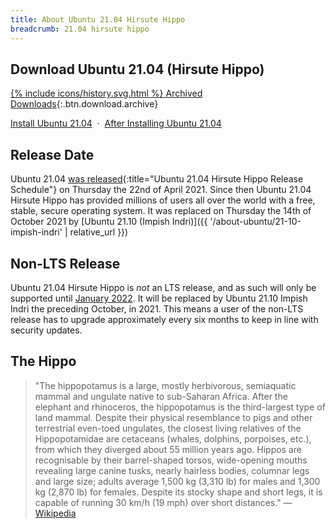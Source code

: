 ```yaml
---
title: About Ubuntu 21.04 Hirsute Hippo
breadcrumb: 21.04 hirsute hippo
---
```


## Download Ubuntu 21.04 (Hirsute Hippo)

[{% include icons/history.svg.html %} Archived Downloads](https://releases.ubuntu.com/21.04/){:.btn.download.archive}

[Install Ubuntu 21.04](https://howtoubuntu.org/how-to-install-ubuntu-21-04-hirsute-hippo) &nbsp;&middot;&nbsp; [After Installing Ubuntu 21.04](https://howtoubuntu.org/things-to-do-after-installing-ubuntu-21-04-hirsute-hippo)

## Release Date
Ubuntu 21.04 [was released](https://wiki.ubuntu.com/HirsuteHippo/ReleaseSchedule){:title="Ubuntu 21.04 Hirsute Hippo Release Schedule"} on Thursday the 22nd of April 2021. Since then Ubuntu 21.04 Hirsute Hippo has provided millions of users all over the world with a free, stable, secure operating system. It was replaced on Thursday the 14th of October 2021 by [Ubuntu 21.10 (Impish Indri)]({{ '/about-ubuntu/21-10-impish-indri' | relative_url }})

## Non-LTS Release
Ubuntu 21.04 Hirsute Hippo is _not_ an LTS release, and as such will only be supported until <a href="https://wiki.ubuntu.com/Releases">January 2022</a>. It will be replaced by Ubuntu 21.10 Impish Indri the preceding October, in 2021. This means a user of the non-LTS release has to upgrade approximately every six months to keep in line with security updates.

## The Hippo
> "The hippopotamus is a large, mostly herbivorous, semiaquatic mammal and ungulate native to sub-Saharan Africa. After the elephant and rhinoceros, the hippopotamus is the third-largest type of land mammal. Despite their physical resemblance to pigs and other terrestrial even-toed ungulates, the closest living relatives of the Hippopotamidae are cetaceans (whales, dolphins, porpoises, etc.), from which they diverged about 55 million years ago. Hippos are recognisable by their barrel-shaped torsos, wide-opening mouths revealing large canine tusks, nearly hairless bodies, columnar legs and large size; adults average 1,500 kg (3,310 lb) for males and 1,300 kg (2,870 lb) for females. Despite its stocky shape and short legs, it is capable of running 30 km/h (19 mph) over short distances."
— <a href="https://en.wikipedia.org/wiki/Hippopotamus">Wikipedia</a>

